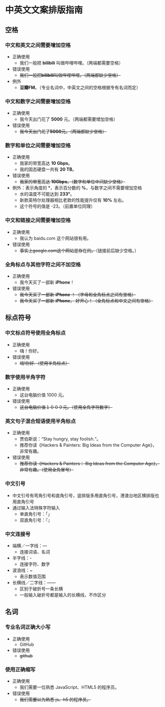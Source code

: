 # 中英文文案排版指南

## 空格

### 中文和英文之间需要增加空格
- 正确使用
  - 我们一般把 **bilibili** 叫做哔哩哔哩。（两端都需要空格）
- 错误使用 
  - ~~我们一般把**bilibili**叫做哔哩哔哩。（两端都缺少空格）~~
- 例外
  - **豆瓣FM**。（专业名词中，中英文之间的空格根据专有名词而定）

### 中文和数字之间需要增加空格

- 正确使用
  - 我今天出门花了 **5000** 元。（两端都需要增加空格）
- 错误使用
  - ~~我今天出门花了**5000**元。（两端都缺少空格）~~

### 数字和单位之间需要增加空格

- 正确使用
  - 我家的带宽高达 **10 Gbps**。
  - 我的固态硬盘一共有 **20 TB**。
- 错误使用
  - ~~我家的带宽高达 **10Gbps**。（数字和单位中间缺少空格）~~
- 例外：表示角度的 **°**，表示百分数的 **%**，与数字之间不需要增加空格
  - 水的温度不可能达到 **233°**。
  - 新款英特尔处理器相比老款的性能提升仅有 **10%** 左右。
  - 这个符号的值是 -23。（前置单位同理）

### 中文和链接之间需要增加空格

- 正确使用
  - 我认为 baidu.com 这个网站很有用。
- 错误使用
  - ~~事实上google.com这个网站是存在的。~~（链接前后缺少空格。）

### 全角标点与其他字符之间不加空格

- 正确使用
  - 我今天买了一部新 **iPhone**！
- 错误使用
  - ~~我今天买了一部新 **iPhone** ！（字母和全角标点之间有空格）~~
  - ~~我今天买了一部新 **iPhone**， 好开心！（全角标点和中文之间有空格）~~

## 标点符号

### 中文标点符号使用全角标点

- 正确使用
  - 嗨！你好。
- 错误使用
  - ~~嗨!你好.（使用半角标点）~~

### 数字使用半角字符

- 正确使用
  - 这台电脑价值 1000 元。
- 错误使用
  - ~~这台电脑价值１０００元。（使用全角字符数字）~~

### 英文句子混合短语使用半角标点

- 正确使用
  - 贾伯斯说：“Stay hungry, stay foolish.“。
  - 推荐你读《Hackers & Painters: Big Ideas from the Computer Age》，非常有趣。
- 错误使用
  - ~~推荐你读《Hackers & Painters： Big Ideas from the Computer Age》，非常有趣。（使用全角冒号）~~

### 中文引号

- 中文引号有弯角引号和直角引号，竖排版多用直角引号，港澳台地区横排版也用直角引号
- 通过输入法特殊字符输入
  - 单直角引号：「」
  - 双直角引号：『』

### 中文连接号

- 端横／一字线：—
  - 连接词语、名词
- 半字线：-
  - 连接字符、数字
- 波浪线：~
  - 表示数值范围
- 长横线／二字线：——
  - 区别于破折号一条长横
  - 一般输入破折号都是输入的长横线，不作区分

## 名词

### 专业名词正确大小写

- 正确使用
  - GitHub
- 错误使用
  - ~~github~~

### 使用正确缩写

- 正确使用
  - 我们需要一位熟悉 JavaScript、HTML5 的程序员。
- 错误使用
  - ~~我们需要以为熟悉 js、h5 的程序员。~~